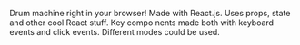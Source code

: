 Drum machine right in your browser! Made with React.js. Uses props, state and other cool React stuff. Key compo nents made both with keyboard events and click events. Different modes could be used.
